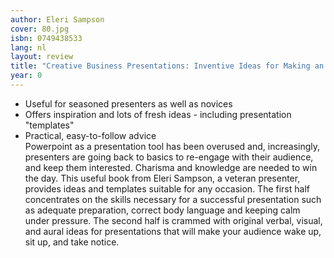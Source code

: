 ```yaml
---
author: Eleri Sampson
cover: 80.jpg
isbn: 0749438533
lang: nl
layout: review
title: "Creative Business Presentations: Inventive Ideas for Making an Instant Impact"
year: 0
---
```


- Useful for seasoned presenters as well as novices
- Offers inspiration and lots of fresh ideas - including presentation "templates"
- Practical, easy-to-follow advice  
  Powerpoint as a presentation tool has been overused and, increasingly, presenters are going back to basics to re-engage with their audience, and keep them interested. Charisma and knowledge are needed to win the day. This useful book from Eleri Sampson, a veteran presenter, provides ideas and templates suitable for any occasion. The first half concentrates on the skills necessary for a successful presentation such as adequate preparation, correct body language and keeping calm under pressure. The second half is crammed with original verbal, visual, and aural ideas for presentations that will make your audience wake up, sit up, and take notice.
